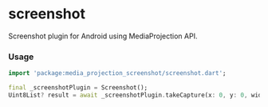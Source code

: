 # screenshot

Screenshot plugin for Android using MediaProjection API.

### Usage

```dart
import 'package:media_projection_screenshot/screenshot.dart';

final _screenshotPlugin = Screenshot();
Uint8List? result = await _screenshotPlugin.takeCapture(x: 0, y: 0, width: 1080, height: 100);
```